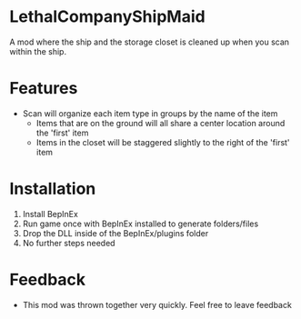 # LethalCompanyShipMaid
A mod where the ship and the storage closet is cleaned up when you scan within the ship.


# Features
- Scan will organize each item type in groups by the name of the item
  - Items that are on the ground will all share a center location around the 'first' item
  - Items in the closet will be staggered slightly to the right of the 'first' item



# Installation
1. Install BepInEx
2. Run game once with BepInEx installed to generate folders/files
3. Drop the DLL inside of the BepInEx/plugins folder
4. No further steps needed



# Feedback
- This mod was thrown together very quickly. Feel free to leave feedback
